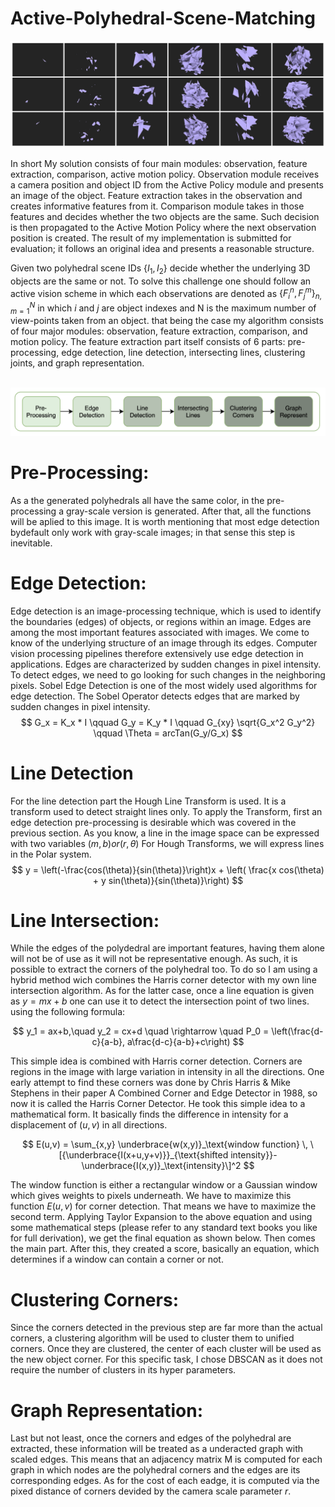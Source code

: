 # Active-Polyhedral-Scene-Matching
![](https://github.com/SajjadPSavoji/Active-Polyhedral-Scene-Matching/blob/main/Report/figure/poly1.png?raw=true)

In short My solution consists of four main modules: observation, feature extraction, comparison, active motion policy. Observation module receives a camera position and object ID from the Active Policy module and presents an image of the object. Feature extraction takes in the observation and creates informative features from it. Comparison module takes in those features and decides whether the two objects are the same. Such decision is then propagated to the Active Motion Policy where the next observation position is created. The result of my implementation is submitted for evaluation; it follows an original idea and presents a reasonable structure.

Given two polyhedral scene IDs $\{I_1, I_2\}$ decide whether the underlying 3D objects are the same or not. To solve this challenge one should follow an active vision scheme in which each observations are denoted as $\{ F_i^n, F_j^m \}_{n, m = 1}^{N}$ in which $i$ and $j$ are object indexes and N is the maximum number of view-points taken from an object. that being the case my algorithm consists of four major modules: observation, feature extraction, comparison, and motion policy. The feature extraction part itself consists of 6 parts: pre-processing, edge detection, line detection, intersecting lines, clustering joints, and graph representation.
<br><br>

![](https://github.com/SajjadPSavoji/Active-Polyhedral-Scene-Matching/blob/main/Report/figure/features.png?raw=true)

# Pre-Processing:
As a the generated polyhedrals all have the same color, in the pre-processing a gray-scale version is generated. After that, all the functions will be aplied to this image. It is worth mentioning that most edge detection bydefault only work with gray-scale images; in that sense this step is inevitable.

# Edge Detection:
Edge detection is an image-processing technique, which is used to identify the boundaries (edges) of objects, or regions within an image. Edges are among the most important features associated with images. We come to know of the underlying structure of an image through its edges. Computer vision processing pipelines therefore extensively use edge detection in applications. Edges are characterized by sudden changes in pixel intensity. To detect edges, we need to go looking for such changes in the neighboring pixels. Sobel Edge Detection is one of the most widely used algorithms for edge detection. The Sobel Operator detects edges that are marked by sudden changes in pixel intensity.
$$
G_x = K_x * I \qquad G_y = K_y * I \qquad G_{xy} \sqrt{G_x^2 G_y^2} \qquad \Theta = arcTan(G_y/G_x)
$$

# Line Detection
For the line detection part the Hough Line Transform is used. It is a transform used to detect straight lines only. To apply the Transform, first an edge detection pre-processing is desirable which was covered in the previous section. As you know, a line in the image space can be expressed with two variables $(m, b) or (r, \theta)$ For Hough Transforms, we will express lines in the Polar system.
$$
y = \left(-\frac{cos(\theta)}{sin(\theta)}\right)x + \left( \frac{x cos(\theta) + y sin(\theta)}{sin(\theta)}\right)
$$

# Line Intersection:
While the edges of the polydedral are important features, having them alone will not be of use as it will not be representative enough. As such, it is possible to extract the corners of the polyhedral too. To do so I am using a hybrid method wich combines the Harris corner detector with my own line intersection algorithm. As for the latter case, once a line equation is given as $y = mx+b$ one can use it to detect the intersection point of two lines. using the following formula:

$$
y_1 = ax+b,\quad y_2 = cx+d \quad \rightarrow \quad P_0 = \left(\frac{d-c}{a-b}, a\frac{d-c}{a-b}+c\right)
$$

This simple idea is combined with Harris corner detection. Corners are regions in the image with large variation in intensity in all the directions. One early attempt to find these corners was done by Chris Harris & Mike Stephens in their paper A Combined Corner and Edge Detector in 1988, so now it is called the Harris Corner Detector. He took this simple idea to a mathematical form. It basically finds the difference in intensity for a displacement of $(u,v)$ in all directions.

$$
E(u,v) = \sum_{x,y} \underbrace{w(x,y)}_\text{window function} \, \[{\underbrace{I(x+u,y+v)}}_{\text{shifted intensity}}-\underbrace{I(x,y)}_\text{intensity}\]^2
$$

The window function is either a rectangular window or a Gaussian window which gives weights to pixels underneath. We have to maximize this function $E(u,v)$ for corner detection. That means we have to maximize the second term. Applying Taylor Expansion to the above equation and using some mathematical steps (please refer to any standard text books you like for full derivation), we get the final equation as shown below. Then comes the main part. After this, they created a score, basically an equation, which determines if a window can contain a corner or not.


# Clustering Corners:
Since the corners detected in the previous step are far more than the actual corners, a clustering algorithm will be used to cluster them to unified corners. Once they are clustered, the center of each cluster will be used as the new object corner. For this specific task, I chose DBSCAN as it does not require the number of clusters in its hyper parameters.

# Graph Representation:
Last but not least, once the corners and edges of the polyhedral are extracted, these information will be treated as a underacted graph with scaled edges. This means that an adjacency matrix M is computed for each graph in which nodes are the polyhedral corners and the edges are its corresponding edges. As for the cost of each eadge, it is computed via the pixed distance of corners devided by the camera scale parameter $r$.

